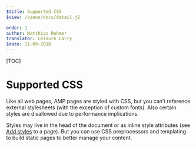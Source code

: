 ```yaml
---
$title: Supported CSS
$view: /views/docs/detail.j2

order: 1
author: Matthias Rohmer
translator: Leisure Larry
$date: 11-09-2018
---
```


[TOC]

# Supported CSS

Like all web pages, AMP pages are styled with CSS, but you can’t reference external stylesheets (with the exception of custom fonts). Also certain styles are disallowed due to performance implications.

Styles may live in the head of the document or as inline style attributes (see [Add styles](/documentation/guides-and-tutorials/design/responsive/art-direction.html) to a page). But you can use CSS preprocessors and templating to build static pages to better manage your content.
